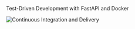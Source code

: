 Test-Driven Development with FastAPI and Docker

![Continuous Integration and Delivery](https://github.com/nickvandewiele/fastapi-tdd-docker/workflows/Continuous%20Integration%20and%20Delivery/badge.svg?branch=master)
